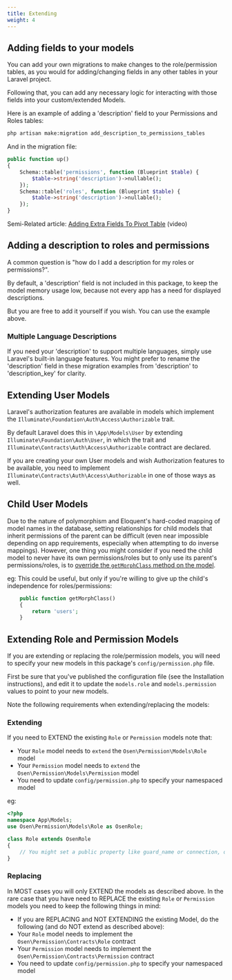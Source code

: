 ```yaml
---
title: Extending
weight: 4
---
```


## Adding fields to your models
You can add your own migrations to make changes to the role/permission tables, as you would for adding/changing fields in any other tables in your Laravel project.

Following that, you can add any necessary logic for interacting with those fields into your custom/extended Models.

Here is an example of adding a 'description' field to your Permissions and Roles tables:

```sh
php artisan make:migration add_description_to_permissions_tables
```
And in the migration file:
```php
public function up()
{
    Schema::table('permissions', function (Blueprint $table) {
        $table->string('description')->nullable();
    });
    Schema::table('roles', function (Blueprint $table) {
        $table->string('description')->nullable();
    });
}
```

Semi-Related article: [Adding Extra Fields To Pivot Table](https://quickadminpanel.com/blog/laravel-belongstomany-add-extra-fields-to-pivot-table/) (video)

## Adding a description to roles and permissions
A common question is "how do I add a description for my roles or permissions?".

By default, a 'description' field is not included in this package, to keep the model memory usage low, because not every app has a need for displayed descriptions.

But you are free to add it yourself if you wish. You can use the example above.

### Multiple Language Descriptions

If you need your 'description' to support multiple languages, simply use Laravel's built-in language features. You might prefer to rename the 'description' field in these migration examples from 'description' to 'description_key' for clarity.


## Extending User Models
Laravel's authorization features are available in models which implement the `Illuminate\Foundation\Auth\Access\Authorizable` trait. 

By default Laravel does this in `\App\Models\User` by extending `Illuminate\Foundation\Auth\User`, in which the trait and `Illuminate\Contracts\Auth\Access\Authorizable` contract are declared.

If you are creating your own User models and wish Authorization features to be available, you need to implement `Illuminate\Contracts\Auth\Access\Authorizable` in one of those ways as well.

## Child User Models

Due to the nature of polymorphism and Eloquent's hard-coded mapping of model names in the database, setting relationships for child models that inherit permissions of the parent can be difficult (even near impossible depending on app requirements, especially when attempting to do inverse mappings). However, one thing you might consider if you need the child model to never have its own permissions/roles but to only use its parent's permissions/roles, is to [override the `getMorphClass` method on the model](https://github.com/laravel/framework/issues/17830#issuecomment-345619085).

eg: This could be useful, but only if you're willing to give up the child's independence for roles/permissions:
```php
    public function getMorphClass()
    {
        return 'users';
    }
```

## Extending Role and Permission Models
If you are extending or replacing the role/permission models, you will need to specify your new models in this package's `config/permission.php` file. 

First be sure that you've published the configuration file (see the Installation instructions), and edit it to update the `models.role` and `models.permission` values to point to your new models.

Note the following requirements when extending/replacing the models: 

### Extending
If you need to EXTEND the existing `Role` or `Permission` models note that:

- Your `Role` model needs to `extend` the `Osen\Permission\Models\Role` model
- Your `Permission` model needs to `extend` the `Osen\Permission\Models\Permission` model
- You need to update `config/permission.php` to specify your namespaced model

eg:
```php
<?php
namespace App\Models;
use Osen\Permission\Models\Role as OsenRole;

class Role extends OsenRole
{
    // You might set a public property like guard_name or connection, or override other Eloquent Model methods/properties
}
```


### Replacing
In MOST cases you will only EXTEND the models as described above.
In the rare case that you have need to REPLACE the existing `Role` or `Permission` models you need to keep the following things in mind:

- If you are REPLACING and NOT EXTENDING the existing Model, do the following (and do NOT extend as described above):
- Your `Role` model needs to implement the `Osen\Permission\Contracts\Role` contract
- Your `Permission` model needs to implement the `Osen\Permission\Contracts\Permission` contract
- You need to update `config/permission.php` to specify your namespaced model

